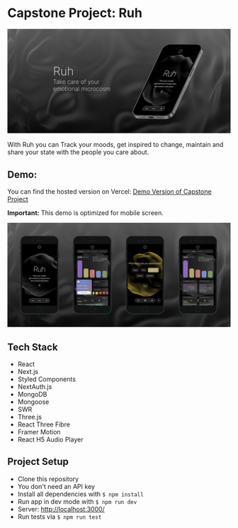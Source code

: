 # Capstone Project: Ruh

![Ruh App](public/images/header.png)

With Ruh you can Track your moods, get inspired to change, maintain and share your state with the people you care about.

## Demo:

You can find the hosted version on Vercel: [Demo Version of Capstone Project](https://mood-diary-five.vercel.app/)

**Important:** This demo is optimized for mobile screen.

![App Screens](public/images/screens.png)

## Tech Stack

- React
- Next.js
- Styled Components
- NextAuth.js
- MongoDB
- Mongoose
- SWR
- Three.js
- React Three Fibre
- Framer Motion
- React H5 Audio Player

## Project Setup

- Clone this repository
- You don't need an API key
- Install all dependencies with `$ npm install`
- Run app in dev mode with `$ npm run dev`
- Server: [http://localhost:3000/](http://localhost:3000/)
- Run tests via `$ npm run test`
